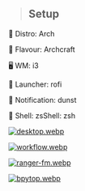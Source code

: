 > ## Setup 


🐧 Distro: Arch  

🌟 Flavour: Archcraft   

🖥️ WM: i3   

🚀 Launcher: rofi   

🔔 Notification: dunst   

🐚 Shell: zsShell: zsh   



[![desktop.webp](https://i.postimg.cc/t4svGYbX/desktop.webp)](https://postimg.cc/qNdx8BgY)



[![workflow.webp](https://i.postimg.cc/x8rN8pJx/workflow.webp)](https://postimg.cc/gXD2BDK8)



[![ranger-fm.webp](https://i.postimg.cc/ZqVWPK9d/ranger-fm.webp)](https://postimg.cc/jWnqtT4x)



[![bpytop.webp](https://i.postimg.cc/sDShhz3V/bpytop.webp)](https://postimg.cc/hfDjkHJw)


